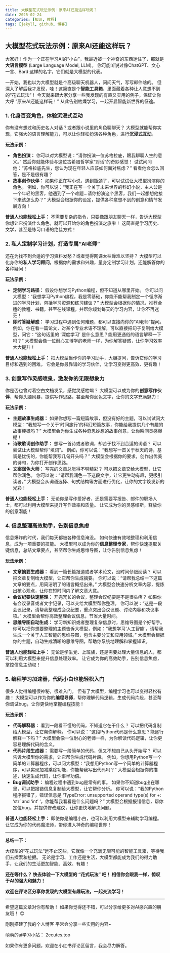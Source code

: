 ```yaml
---
title: 大模型花式玩法示例：原来AI还能这样玩呢？
date: 2025-02-24
categories: [知识, 教程]
tags: [jekyll, github, 博客]
---
```




## 大模型花式玩法示例：原来AI还能这样玩？

大家好！作为一个正在学习AI的“小白”，我最近被一个神奇的东西迷住了，那就是**大语言模型** (Large Language Model, LLM)。  你可能听说过像ChatGPT、文心一言、Bard 这样的名字，它们就是大模型的代表。

一开始，我也以为大模型就是个高级聊天机器人，问问天气，写写邮件啥的。
但深入了解后我才发现，哇！这简直是个**智能工具箱**，里面藏着各种让人意想不到的“花式玩法”！  今天就来跟大家分享一些我发现的有趣又实用的例子，保证让你大呼 “原来AI还能这样玩！”  从此告别枯燥学习，一起开启智能新世界的征途。

### 1. 化身百变角色，体验沉浸式互动

你有没有想过和历史名人对话？或者跟小说里的角色聊聊天？ 大模型就能帮你实现，它强大的语言理解能力，可以让你轻松扮演各种角色，进行**沉浸式互动**。

**玩法示例：**

* **角色扮演：**  你可以对大模型说：“请你扮演一位苏格拉底，跟我聊聊人生的意义。”  然后你就能体验与这位古希腊哲学家“对话”的奇妙感觉！ 试试问问他：“苏格拉底先生，您认为现在年轻人应该如何面对焦虑？” 看看他会怎么回答，是不是很有趣？
* **故事创作伙伴：**  如果你正在写小说，遇到瓶颈了，可以试试让大模型扮演你的角色。  例如，你可以说：“我正在写一个关于未来世界的科幻小说，主人公是一个年轻的黑客，他遇到了一个难题...请你扮演这个黑客，我们一起想想他接下来该怎么办？”  大模型会根据你的设定，提供各种意想不到的创意和情节发展方向！

**普通人也能轻松上手：**  不需要复杂的指令，只要像跟朋友聊天一样，告诉大模型你想让它扮演什么角色，就可以开始你的角色扮演之旅啦！  这简直是学习历史、文学，甚至是练习口语的绝佳方式！

### 2. 私人定制学习计划，打造专属“AI老师”

还在为找不到合适的学习资料发愁？或者觉得网课太枯燥难以坚持？ 大模型可以化身你的**私人学习顾问**，根据你的需求和兴趣，量身定制学习计划，还能解答你的各种疑问！

**玩法示例：**

* **定制学习路径：**  假设你想学习Python编程，但不知道从哪里开始。 你可以问大模型：“我想学习Python编程，我是零基础，你能不能帮我制定一个循序渐进的学习计划，包括学习资源和练习建议？”  大模型会根据你的情况，推荐合适的教程、书籍，甚至在线课程，并帮你规划每天的学习内容，让你不再迷茫！
* **即时答疑解惑：**  学习过程中遇到任何难题，都可以直接向你的“AI老师”提问。  例如，你在看一篇论文，对某个专业术语不理解，可以直接把句子复制给大模型，问它：“这句话里的 ‘深度学习’ 是什么意思？能用更通俗的语言解释一下吗？”  大模型会像一位耐心又博学的老师一样，为你解答疑惑，让你学习效率大大提升！

**普通人也能轻松上手：**  把大模型当作你的学习助手，大胆提问，告诉它你的学习目标和遇到的困难。  它会是你最靠谱的学习伙伴，让学习变得更高效、更有趣！

### 3. 创意写作灵感喷泉，激发你的无限想象力

你是否也曾对着空白文档发呆，感觉灵感枯竭？  大模型可以成为你的**创意写作伙伴**，帮你头脑风暴，提供写作思路，甚至帮你润色文字，让你的文字充满魅力！

**玩法示例：**

* **主题故事生成器：**  如果你想写一篇短篇故事，但没有好的主题，可以试试问大模型：“我想写一个关于‘时间旅行’的科幻短篇故事，你能给我提供几个有趣的故事梗概吗？”  大模型会为你生成各种奇思妙想的故事创意，让你瞬间灵感爆棚！
* **诗歌歌词创作助手：**  想写一首诗或者歌词，却苦于找不到合适的词语？ 可以尝试让大模型帮你“填词”。  例如，你可以说：“我想写一首关于秋天的诗，基调是忧伤的，你能帮我写几句开头吗？”  大模型会根据你的要求，创作出优美的诗句，为你打开创作思路。
* **文案润色大师：**  写完的文章总觉得不够精彩？  可以把文章交给大模型，让它帮你润色。  你可以说：“请帮我润色一下这段文字，让它更生动有趣，更吸引读者。”  大模型会从词语选择、句式结构等方面进行优化，让你的文字焕发新的光彩！

**普通人也能轻松上手：**  无论你是写作爱好者，还是需要写报告、邮件的职场人士，都可以利用大模型来提升写作效率和质量。  让它成为你的灵感缪斯，释放你的创意潜能！

### 4. 信息整理高效助手，告别信息焦虑

信息爆炸的时代，我们每天都被各种信息淹没。 如何快速有效地整理和利用信息，成为一项重要的技能。  大模型可以成为你的**信息整理专家**，帮你快速提取关键信息，总结文章要点，甚至帮你生成思维导图，让你告别信息焦虑！

**玩法示例：**

* **文章摘要生成器：**  看到一篇长篇报道或者学术论文，没时间仔细阅读？  可以把文章复制给大模型，让它帮你生成摘要。  你可以说：“请帮我总结一下这篇文章的要点，用简洁明了的语言概括出来。”  大模型会快速分析文章内容，提炼出核心观点，让你在短时间内了解文章大意。
* **会议纪要快速整理：**  开完冗长的会议，整理会议纪要是不是很头疼？  如果你有会议录音或者文字记录，可以交给大模型帮你整理。  你可以说：“这是一段会议记录，请帮我整理成会议纪要，重点突出会议议题、讨论内容和决议事项。”  大模型会帮你高效整理会议信息，节省大量时间。
* **思维导图自动生成：**  学习新知识或者整理复杂信息时，思维导图是个好帮手。  你可以把你想要整理的主题告诉大模型，例如：“我想学习‘人工智能’，请帮我生成一个关于人工智能的思维导图，包含主要分支和应用领域。”  大模型会根据你的主题，自动生成清晰的思维导图，帮助你系统地理解和掌握知识。

**普通人也能轻松上手：**  无论是学生党、上班族，还是需要处理大量信息的人，都可以利用大模型来提升信息处理效率。  让它成为你的高效助手，告别信息焦虑，掌控信息主动权！

### 5.  编程学习加速器，代码小白也能轻松入门

很多人觉得编程很神秘，很难入门。  但有了大模型，编程学习也可以变得轻松有趣！ 大模型可以作为你的**编程导师**，帮你理解代码逻辑，生成代码片段，甚至帮你调试bug，让你更快地掌握编程技能！

**玩法示例：**

* **代码解释器：**  看到一段看不懂的代码，不知道它在干什么？  可以把代码复制给大模型，让它帮你解释。  你可以说：“这段Python代码是什么意思？能逐行解释一下吗？”  大模型会像一位耐心的老师一样，为你解读代码逻辑，让你更容易理解代码的含义。
* **代码片段生成器：**  需要写一段简单的代码，但又不想自己从头开始写？  可以告诉大模型你的需求，让它帮你生成代码片段。  例如，你想用Python写一个简单的计算器程序，可以问大模型：“我想用Python写一个简单的计算器程序，可以实现加减乘除功能，你能帮我写出代码吗？”  大模型会根据你的描述，快速生成代码，让你事半功倍。
* **Bug调试助手：**  编程过程中遇到bug是常有的事。  如果你不知道bug出在哪里，可以把报错信息复制给大模型，让它帮你分析。  你可以说：“我的Python程序报错了，错误信息是 ‘TypeError: unsupported operand type(s) for +: ‘str’ and ‘int’ ‘，你能帮我看看是什么问题吗？”  大模型会根据报错信息，帮你定位bug，并提供修改建议，让你更快地解决问题。

**普通人也能轻松上手：**  即使你是编程小白，也可以利用大模型来辅助学习编程。  让它成为你的代码魔法师，带你进入神奇的编程世界！

---

**总结一下：**

大模型的“花式玩法”远不止这些，它就像一个充满无限可能的智能工具箱，等待我们去探索和挖掘。  无论是学习、工作还是生活，大模型都能成为我们的得力助手，让我们的生活更加智能、高效、有趣！

**还在等什么？  快去体验一下大模型的 “花式玩法” 吧！  相信你会跟我一样，惊叹于AI的强大和魅力！**

**欢迎在评论区分享你发现的大模型有趣玩法，一起交流学习！**

---

希望这篇文章对你有帮助！  如果你觉得还不错，可以分享给更多对AI感兴趣的朋友哦！ 😊



刚刚搭建了我的个人博客 平常会分享一些实用的内容~

萌萌的ai学习小站： 2ccutes.top

如果你有更多问题，欢迎在小红书评论区留言，我会尽力解答。
